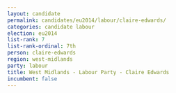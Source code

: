 ```yaml
---
layout: candidate
permalink: candidates/eu2014/labour/claire-edwards/
categories: candidate labour
election: eu2014
list-rank: 7
list-rank-ordinal: 7th
person: claire-edwards
region: west-midlands
party: labour
title: West Midlands - Labour Party - Claire Edwards
incumbent: false
---
```

